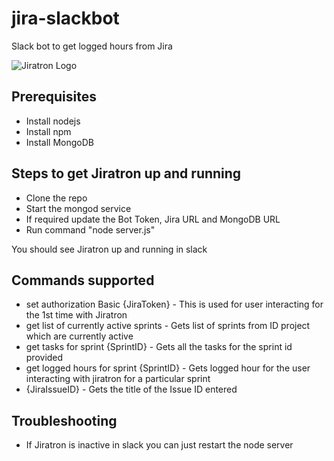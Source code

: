 # jira-slackbot
Slack bot to get logged hours from Jira

![Jiratron Logo](https://s-media-cache-ak0.pinimg.com/236x/11/ce/1b/11ce1b5518acadf20870b3539cc8f17a.jpg)

## Prerequisites
* Install nodejs
* Install npm
* Install MongoDB

## Steps to get Jiratron up and running
- Clone the repo
- Start the mongod service 
- If required update the Bot Token, Jira URL and MongoDB URL
- Run command "node server.js"

You should see Jiratron up and running in slack

## Commands supported 
* set authorization Basic {JiraToken} - This is used for user interacting for the 1st time with Jiratron
* get list of currently active sprints - Gets list of sprints from ID project which are currently active
* get tasks for sprint {SprintID} - Gets all the tasks for the sprint id provided
* get logged hours for sprint {SprintID} - Gets logged hour for the user interacting with jiratron for a particular sprint
* {JiraIssueID} - Gets the title of the Issue ID entered

## Troubleshooting
* If Jiratron is inactive in slack you can just restart the node server
